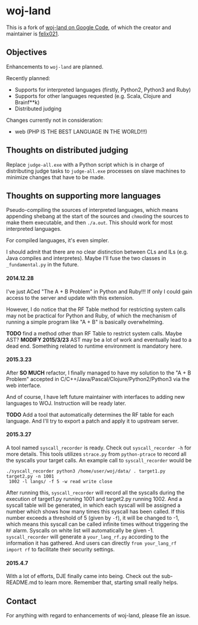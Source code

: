 woj-land
========

This is a fork of [woj-land on Google Code](https://code.google.com/p/woj-land ),
of which the creator and maintainer is [felix021](http://www.felix021.com/blog/ ).

Objectives
----
Enhancements to `woj-land` are planned.

Recently planned:
* Supports for interpreted languages (firstly, Python2, Python3 and Ruby)
* Supports for other languages requested (e.g. Scala, Clojure and Brainf**k)
* Distributed judging

Changes currently not in consideration:
* web (PHP IS THE BEST LANGUAGE IN THE WORLD!!!)


Thoughts on distributed judging
----
Replace `judge-all.exe` with a Python script which is in charge of distributing
judge tasks to `judge-all.exe` processes on slave machines to minimize changes
that have to be made.

Thoughts on supporting more languages
----
Pseudo-compiling the sources of interpreted languages, which means appending
shebang at the start of the sources and `chmod`ing the sources to make them
executable, and then `./a.out`. This should work for most interpreted languages.

For compiled languages, it's even simpler.

I should admit that there are no clear distinction between CLs and ILs (e.g.
Java compiles and interpretes). Maybe I'll fuse the two classes in `_fundamental.py`
in the future.

#### 2014.12.28
I've just ACed "The A + B Problem" in Python and Ruby!!! If only I could gain
access to the server and update with this extension.

However, I do notice that the RF Table method for restricting system calls may
not be practical for Python and Ruby, of which the mechanism of running a
simple program like "A + B" is basically overwhelming.

**TODO** find a method other than RF Table to restrict system calls. Maybe AST?
**MODIFY 2015/3/23** AST may be a lot of work and eventually lead to a dead end.
Something related to runtime environment is mandatory here.

#### 2015.3.23
After **SO MUCH** refactor, I finally managed to have my solution to the
"A + B Problem" accepted in C/C++/Java/Pascal/Clojure/Python2/Python3 via the web
interface.

And of course, I have left future maintainer with interfaces to adding new languages
to WOJ. Instruction will be ready later.

**TODO** Add a tool that automatically determines the RF table for each language.
And I'll try to export a patch and apply it to upstream server.

#### 2015.3.27
A tool named `syscall_recorder` is ready. Check out `syscall_recorder -h` for more
details. This tools utilizes `strace.py` from `python-ptrace` to record all the
syscalls your target calls. An example call to `syscall_recorder` would be

    ./syscall_recorder python3 /home/user/woj/data/ . target1.py target2.py -n 1001
     1002 -l langs/ -f 5 -w read write close

After running this, `syscall_recorder` will record all the syscalls during the
execution of target1.py running 1001 and target2.py running 1002. And a syscall table
will be generated, in which each syscall will be assigned a number which shows how
many times this syscall has been called. If this number exceeds a threshold of 5 (given
by `-f`), it will be changed to -1, which means this syscall can be called infinite
times without triggering the `RF` alarm. Syscalls on white list will automatically
be given -1. `syscall_recorder` will generate a `your_lang_rf.py` according to the
information it has gathered. And users can directly `from your_lang_rf import rf` to
facilitate their security settings.

#### 2015.4.7
With a lot of efforts, DJE finally came into being. Check out the sub-README.md to
learn more. Remember that, starting small really helps.

Contact
----
For anything with regard to enhancements of woj-land, please file an issue.


